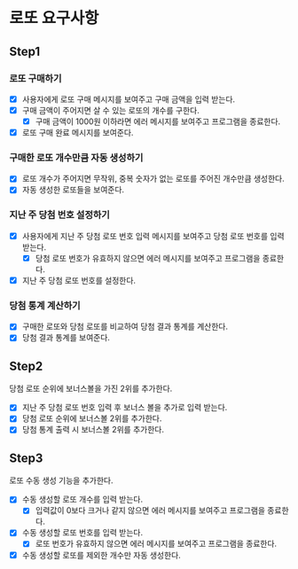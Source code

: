 # 로또 요구사항

## Step1

### 로또 구매하기
- [X] 사용자에게 로또 구매 메시지를 보여주고 구매 금액을 입력 받는다.
- [X] 구매 금액이 주어지면 살 수 있는 로또의 개수를 구한다.
  - [X] 구매 금액이 1000원 이하라면 에러 메시지를 보여주고 프로그램을 종료한다.
- [X] 로또 구매 완료 메시지를 보여준다.

### 구매한 로또 개수만큼 자동 생성하기

- [X] 로또 개수가 주어지면 무작위, 중복 숫자가 없는 로또를 주어진 개수만큼 생성한다.
- [X] 자동 생성한 로또들을 보여준다.

### 지난 주 당첨 번호 설정하기 
- [X] 사용자에게 지난 주 당첨 로또 번호 입력 메시지를 보여주고 당첨 로또 번호를 입력 받는다.
  - [X] 당첨 로또 번호가 유효하지 않으면 에러 메시지를 보여주고 프로그램을 종료한다.
- [X] 지난 주 당첨 로또 번호를 설정한다.

### 당첨 통계 계산하기
- [X] 구매한 로또와 당첨 로또를 비교하여 당첨 결과 통계를 계산한다.
- [X] 당첨 결과 통계를 보여준다.

## Step2

당첨 로또 순위에 보너스볼을 가진 2위를 추가한다.

- [X] 지난 주 당첨 로또 번호 입력 후 보너스 볼을 추가로 입력 받는다.
- [X] 당첨 로또 순위에 보너스볼 2위를 추가한다.
- [X] 당첨 통계 출력 시 보너스볼 2위를 추가한다.

## Step3

로또 수동 생성 기능을 추가한다.

- [X] 수동 생성할 로또 개수를 입력 받는다.
  - [X] 입력값이 0보다 크거나 같지 않으면 에러 메시지를 보여주고 프로그램을 종료한다.
- [X] 수동 생성할 로또 번호를 입력 받는다.
  - [X] 로또 번호가 유효하지 않으면 에러 메시지를 보여주고 프로그램을 종료한다.
- [X] 수동 생성할 로또를 제외한 개수만 자동 생성한다.
